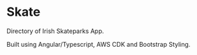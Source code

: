 # Skate

Directory of Irish Skateparks App. 

Built using Angular/Typescript, AWS CDK and Bootstrap Styling. 
